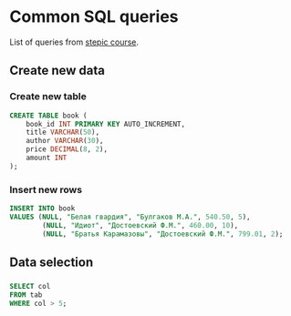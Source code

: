 # Common SQL queries
List of queries from [stepic course](https://stepik.org/course/63054/syllabus).
## Create new data

### Create new table
```sql
CREATE TABLE book (
    book_id INT PRIMARY KEY AUTO_INCREMENT,
    title VARCHAR(50),
    author VARCHAR(30),
    price DECIMAL(8, 2),
    amount INT
);
```

### Insert new rows
```sql
INSERT INTO book 
VALUES (NULL, "Белая гвардия", "Булгаков М.А.", 540.50, 5),
        (NULL, "Идиот", "Достоевский Ф.М.", 460.00, 10),
        (NULL, "Братья Карамазовы", "Достоевский Ф.М.", 799.01, 2);
```

## Data selection

### 
```sql
SELECT col
FROM tab
WHERE col > 5;
```

### 
```sql
```

### 
```sql
```

### 
```sql
```

